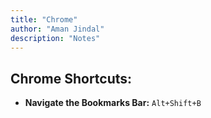 ```yaml
---
title: "Chrome"
author: "Aman Jindal"
description: "Notes"
---
```


## Chrome Shortcuts:

- **Navigate the Bookmarks Bar:** `Alt+Shift+B`